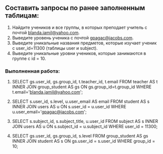 ## Составить запросы по ранее заполненным таблицам: ##
1. Найдите учеников и все группы, в которых преподает учитель с почтой blanda.jamil@yahoo.com.
2. Выведите уровень ученика с почтой gpagac@jacobs.com.
3. Выведите уникальные названия предметов, которые изучает ученик c user_id=11300 (таблицы user и subject).
4. Выведите уникальные уровни учеников, которые занимаются в группе с id = 10. 
### Выполненная работа:
1.	SELECT gs.user_id, gs.group_id, t.teacher_id, t.email
FROM teacher AS t INNER JOIN group_student AS gs
ON gs.group_id=t.group_id
WHERE t.email='blanda.jamil@yahoo.com';

2.	SELECT s.user_id, s.level, u.user_email AS email
FROM student AS s INNER JOIN users AS u
ON s.user_id = u.user_id
WHERE u.user_email='gpagac@jacobs.com';

3.	SELECT s.subject_id, s.subject_title, u.user_id 
FROM subject AS s INNER JOIN users AS u
ON s.subject_id = u.subject_id
WHERE user_id = 11300;

4.	SELECT gs.user_id, gs.group_id, s.level
FROM group_student AS gs INNER JOIN student AS s
ON gs.user_id = s.user_id
WHERE group_id = 10;
